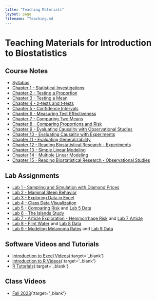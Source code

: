 ```yaml
---
title: "Teaching Materials"
layout: page
filename: "Teaching.md
---
```


# Teaching Materials for Introduction to Biostatistics

## Course Notes

 - [Syllabus](/materials/syllabus-s24.pdf)
 - [Chapter 1 - Statistical Investigations](/materials/Ch1.pdf)
 - [Chapter 2 - Testing a Proportion](/materials/Ch2.pdf)
 - [Chapter 3 - Testing a Mean](/materials/Ch3.pdf)
 - [Chapter 4 - z-tests and t-tests](/materials/Ch4.pdf)
 - [Chapter 5 - Confidence Intervals](/materials/Ch5.pdf)
 - [Chapter 6 - Measuring Test Effectiveness](/materials/Ch6.pdf)
 - [Chapter 7 - Comparing Two Means](/materials/Ch7.pdf)
 - [Chapter 8 - Comparing Proportions and Risk](/materials/Ch8.pdf)
 - [Chapter 9 - Evaluating Causality with Observational Studies](/materials/Ch9.pdf)
 - [Chapter 10 - Evaluating Causality with Experiments](/materials/Ch10.pdf)
 - [Chapter 11 - Evaluating Generalizability](/materials/Ch11.pdf)
 - [Chapter 12 - Reading Biostatistical Research - Experiments](/materials/Ch12.pdf)
 - [Chapter 13 - Simple Linear Modeling](/materials/Ch13.pdf)
 - [Chapter 14 - Multiple Linear Modeling](/materials/Ch14.pdf)
 - [Chapter 15 - Reading Biostatistical Research - Observational Studies](/materials/Ch15.pdf)

## Lab Assignments

- [Lab 1 - Sampling and Simulation with Diamond Prices](/materials/lab-1.pdf)
- [Lab 2 - Mammal Sleep Behavior](/materials/lab-2.pdf)
- [Lab 3 - Exploring Data in Excel](/materials/lab-3.pdf)
- [Lab 4 - Class Data Visualization](/materials/lab-4.pdf)
- [Lab 5 - Comparing Risk](/materials/lab-5.pdf) and [Lab 5 Data](/materials/heart.csv)
- [Lab 6 - The Islands Study](/materials/lab-6.pdf)
- [Lab 7 - Article Exploration - Hemmorrhage Risk](/materials/lab-7.pdf) and [Lab 7 Article](/materials/lab-7-article.pdf)
- [Lab 8 - Flint Water](/materials/lab-8.pdf) and [Lab 8 Data](/materials/Flint.xlsx)
- [Lab 9 - Modeling Melanoma Rates](/materials/lab-9.pdf) and [Lab 9 Data](/materials/Melanoma.csv)

## Software Videos and Tutorials

 - [Introduction to Excel Videos](https://www.youtube.com/watch?v=iQWC3Q4D5VM&list=PLTE0IJCCTM9LdpwKNRLjoio__qLIrYZDC){:target='_blank'}
 - [Introduction to R Videos](https://www.youtube.com/watch?v=eElwzIb20tw&list=PLTE0IJCCTM9ILfW8OaLqZd37G7X4WDtl-&index=1){:target='_blank'}
 - [R Tutorials](https://stat212-learnr.stat.illinois.edu/){:target='_blank'}

 ## Class Videos

 - [Fall 2023](https://mediaspace.illinois.edu/channel/STAT%2B212%2BChannel%2B%2528Fall%2B2023%2529/309223952){:target='_blank'}

